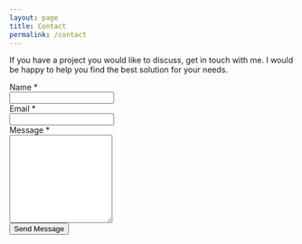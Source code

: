 ```yaml
---
layout: page
title: Contact
permalink: /contact
---
```


<p class="m-b-30">
    If you have a project you would like to discuss, get in touch with me. I 
    would be happy to help you find the best solution for your needs.
</p>
<!-- begin row -->
<div class="row row-space-30">
    <!-- begin col-12 -->
    <div class="col-md">
        <form class="form-horizontal" 
              name="niden-net-contact" 
              action="https://fabform.io/f/wIY7t0E"
              method="post">
            <div class="mb-3 row">
                <label for="query-name"
                       class="col-form-label col-md-3 text-md-right">
                    Name <span class="text-danger">*</span>
                </label>
                <div class="col-md-9">
                    <input type="text" name="query-name" class="form-control">
                </div>
            </div>
            <div class="mb-3 row">
                <label for="query-email"
                       class="col-form-label col-md-3 text-md-right">
                    Email <span class="text-danger">*</span>
                </label>
                <div class="col-md-9">
                    <input type="text" name="query-email" class="form-control">
                </div>
            </div>
            <div class="mb-3 row">
                <label for="query-message"
                       class="col-form-label col-md-3 text-md-right">
                    Message <span class="text-danger">*</span>
                </label>
                <div class="col-md-9">
                    <textarea name="query-message" class="form-control" rows="10"></textarea>
                </div>
            </div>
            <div class="mb-3 row">
                <div class="col-md-9 text-left">
                    <div class="cf-turnstile" 
                        data-sitekey="{{ site.cloudflare.turnstile_key }}" 
                        data-callback="javascriptCallback"></div>
                </div>
            </div>
            <div class="mb-3 row">
                <label class="col-form-label col-md-3 text-md-right"></label>
                <div class="col-md-9 text-left">
                    <button type="submit" class="btn btn-dark btn-lg btn-block">
                        Send Message
                    </button>
                </div>
            </div>
        </form>
    </div>
    <!-- end col-8 -->
</div>
<!-- end row -->

